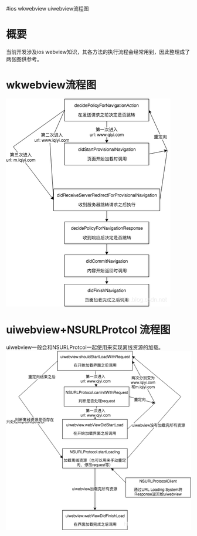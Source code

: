 #ios wkwebview uiwebview流程图
# 概要

当前开发涉及ios webview知识，其各方法的执行流程会经常用到，因此整理成了两张图供参考。

# wkwebview流程图

<img src="https://raw.githubusercontent.com/Double2hao/xujiajia_blog/main/img/16210040240740.png" alt="在这里插入图片描述">

# uiwebview+NSURLProtcol 流程图

uiwebview一般会和NSURLProtcol一起使用来实现离线资源的加载。 <img src="https://raw.githubusercontent.com/Double2hao/xujiajia_blog/main/img/16210040242301.png" alt="在这里插入图片描述">